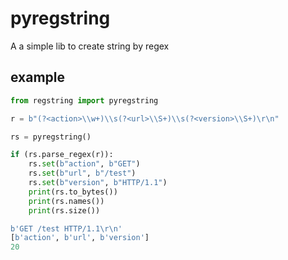 # pyregstring

A a simple lib to create string by regex

## example

```python
from regstring import pyregstring

r = b"(?<action>\\w+)\\s(?<url>\\S+)\\s(?<version>\\S+)\r\n"

rs = pyregstring()

if (rs.parse_regex(r)):
    rs.set(b"action", b"GET")
    rs.set(b"url", b"/test")
    rs.set(b"version", b"HTTP/1.1")
    print(rs.to_bytes())
    print(rs.names())
    print(rs.size())
```

```python
b'GET /test HTTP/1.1\r\n'
[b'action', b'url', b'version']
20
```
